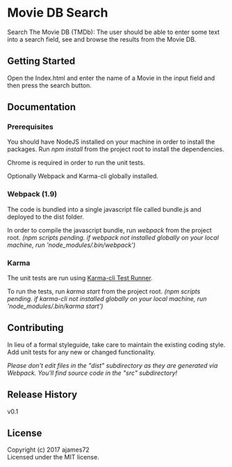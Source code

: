# Movie DB Search
Search The Movie DB (TMDb): The user should be able to enter some text into a search field, see and browse the results from the Movie DB.

## Getting Started
Open the Index.html and enter the name of a Movie in the input field and then press the search button.

## Documentation

### Prerequisites
You should have NodeJS installed on your machine in order to install the packages. Run _npm install_ from the project root to install the dependencies.

Chrome is required in order to run the unit tests.

Optionally Webpack and Karma-cli globally installed.

### Webpack (1.9)
The code is bundled into a single javascript file called bundle.js and deployed to the dist folder.

In order to compile the javascript bundle, run _webpack_ from the project root. _(npm scripts pending. if webpack not installed globally on your local machine, run 'node_modules/.bin/webpack')_

### Karma
The unit tests are run using [Karma-cli Test Runner](http://karma-runner.github.io/1.0/intro/installation.html).

To run the tests, run _karma start_ from the project root. _(npm scripts pending. if karma-cli not installed globally on your local machine, run 'node_modules/.bin/karma start')_

## Contributing
In lieu of a formal styleguide, take care to maintain the existing coding style. Add unit tests for any new or changed functionality.

_Please don't edit files in the "dist" subdirectory as they are generated via Webpack. You'll find source code in the "src" subdirectory!_

## Release History
v0.1

## License
Copyright (c) 2017 ajames72  
Licensed under the MIT license.
